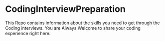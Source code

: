 CodingInterviewPreparation
==========================

This Repo contains information about the skills you need to get through the Coding interviews. You are Always Welcome to share your coding experience right here.
